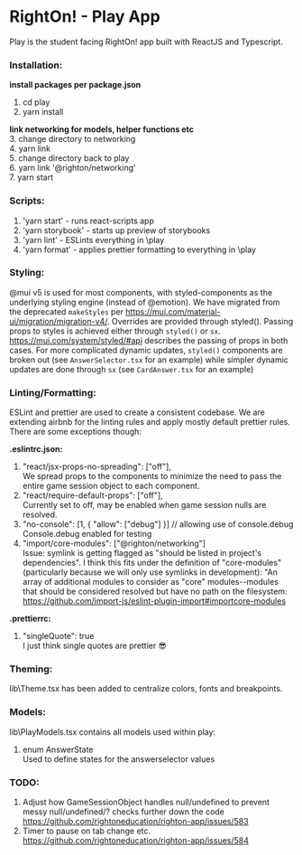 # RightOn! - Play App
Play is the student facing RightOn! app built with ReactJS and Typescript. 

### Installation:
<strong> install packages per package.json </strong>
1. cd play    
2. yarn install  

<strong> link networking for models, helper functions etc </strong>  
3. change directory to networking  
4. yarn link  
5. change directory back to play  
6. yarn link '@righton/networking'  
7. yarn start  

### Scripts:
1. 'yarn start' - runs react-scripts app  
2. 'yarn storybook'  - starts up preview of storybooks  
3. 'yarn lint'  - ESLints everything in \play  
4. 'yarn format' - applies prettier formatting to everything in \play  

### Styling:
@mui v5 is used for most components, with styled-components as the underlying styling engine (instead of @emotion). We have migrated from the deprecated `makeStyles` per https://mui.com/material-ui/migration/migration-v4/. Overrides are provided through styled(). Passing props to styles is achieved either through `styled()` or `sx`. https://mui.com/system/styled/#api describes the passing of props in both cases. For more complicated dynamic updates, `styled()` components are broken out (see `AnswerSelector.tsx` for an example) while simpler dynamic updates are done through `sx` (see `CardAnswer.tsx` for an example)


### Linting/Formatting:
ESLint and prettier are used to create a consistent codebase. We are extending airbnb for the linting rules and apply mostly default prettier rules. 
There are some exceptions though:

<strong> .eslintrc.json: </strong>
1.  "react/jsx-props-no-spreading": ["off"],  
    We spread props to the components to minimize the need to pass the entire game session object to each component. 
2. "react/require-default-props": ["off"],  
    Currently set to off, may be enabled when game session nulls are resolved.
3.  "no-console": [1, { "allow": ["debug"] }] // allowing use of console.debug  
    Console.debug enabled for testing
4.  "import/core-modules": ["@righton/networking"]  
     Issue: symlink is getting flagged as "should be listed in project's dependencies". I think this fits under the definition of "core-modules" 
    (particularly because we will only use symlinks in development): 
    "An array of additional modules to consider as "core" modules--modules that should be considered resolved 
    but have no path on the filesystem: https://github.com/import-js/eslint-plugin-import#importcore-modules

<strong> .prettierrc: </strong>
1.   "singleQuote": true  
    I just think single quotes are prettier :sunglasses:

### Theming:
lib\Theme.tsx has been added to centralize colors, fonts and breakpoints. 

### Models:
lib\PlayModels.tsx contains all models used within play:
1. enum AnswerState  
  Used to define states for the answerselector values
  
### TODO:
1. Adjust how GameSessionObject handles null/undefined to prevent messy null/undefined/? checks further down the code
https://github.com/rightoneducation/righton-app/issues/583
3. Timer to pause on tab change etc.
https://github.com/rightoneducation/righton-app/issues/584
